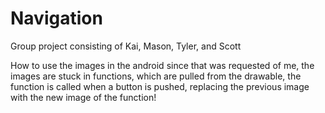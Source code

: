 # Navigation
Group project consisting of Kai, Mason, Tyler, and Scott

How to use the images in the android since that was requested of me, the images are stuck in functions, which are pulled from the drawable, the function is called when a button is pushed, replacing the previous image with the new image of the function!
